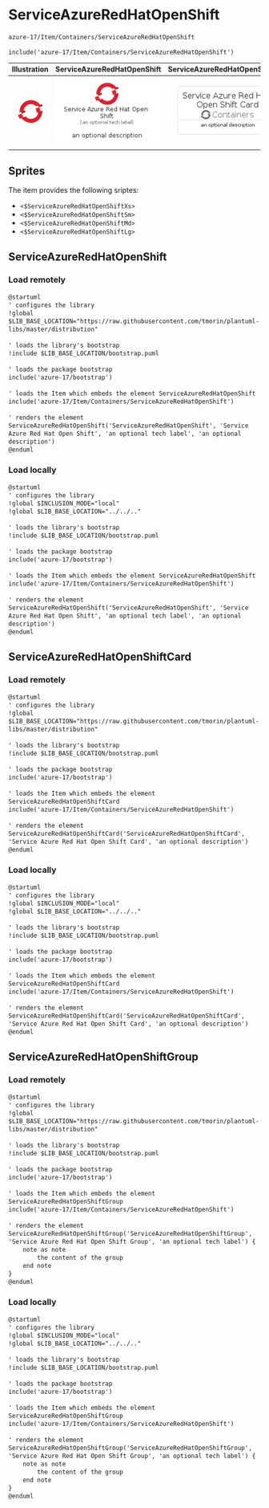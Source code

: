 # ServiceAzureRedHatOpenShift


```text
azure-17/Item/Containers/ServiceAzureRedHatOpenShift
```

```text
include('azure-17/Item/Containers/ServiceAzureRedHatOpenShift')
```



| Illustration | ServiceAzureRedHatOpenShift | ServiceAzureRedHatOpenShiftCard | ServiceAzureRedHatOpenShiftGroup |
| :---: | :---: | :---: | :---: |
| ![illustration for Illustration](../../../azure-17/Item/Containers/ServiceAzureRedHatOpenShift.png) | ![illustration for ServiceAzureRedHatOpenShift](../../../azure-17/Item/Containers/ServiceAzureRedHatOpenShift.Local.png) | ![illustration for ServiceAzureRedHatOpenShiftCard](../../../azure-17/Item/Containers/ServiceAzureRedHatOpenShiftCard.Local.png) | ![illustration for ServiceAzureRedHatOpenShiftGroup](../../../azure-17/Item/Containers/ServiceAzureRedHatOpenShiftGroup.Local.png) |



## Sprites
The item provides the following sriptes:

- `<$ServiceAzureRedHatOpenShiftXs>`
- `<$ServiceAzureRedHatOpenShiftSm>`
- `<$ServiceAzureRedHatOpenShiftMd>`
- `<$ServiceAzureRedHatOpenShiftLg>`





## ServiceAzureRedHatOpenShift

### Load remotely
```plantuml
@startuml
' configures the library
!global $LIB_BASE_LOCATION="https://raw.githubusercontent.com/tmorin/plantuml-libs/master/distribution"

' loads the library's bootstrap
!include $LIB_BASE_LOCATION/bootstrap.puml

' loads the package bootstrap
include('azure-17/bootstrap')

' loads the Item which embeds the element ServiceAzureRedHatOpenShift
include('azure-17/Item/Containers/ServiceAzureRedHatOpenShift')

' renders the element
ServiceAzureRedHatOpenShift('ServiceAzureRedHatOpenShift', 'Service Azure Red Hat Open Shift', 'an optional tech label', 'an optional description')
@enduml
```

### Load locally
```plantuml
@startuml
' configures the library
!global $INCLUSION_MODE="local"
!global $LIB_BASE_LOCATION="../../.."

' loads the library's bootstrap
!include $LIB_BASE_LOCATION/bootstrap.puml

' loads the package bootstrap
include('azure-17/bootstrap')

' loads the Item which embeds the element ServiceAzureRedHatOpenShift
include('azure-17/Item/Containers/ServiceAzureRedHatOpenShift')

' renders the element
ServiceAzureRedHatOpenShift('ServiceAzureRedHatOpenShift', 'Service Azure Red Hat Open Shift', 'an optional tech label', 'an optional description')
@enduml
```

## ServiceAzureRedHatOpenShiftCard

### Load remotely
```plantuml
@startuml
' configures the library
!global $LIB_BASE_LOCATION="https://raw.githubusercontent.com/tmorin/plantuml-libs/master/distribution"

' loads the library's bootstrap
!include $LIB_BASE_LOCATION/bootstrap.puml

' loads the package bootstrap
include('azure-17/bootstrap')

' loads the Item which embeds the element ServiceAzureRedHatOpenShiftCard
include('azure-17/Item/Containers/ServiceAzureRedHatOpenShift')

' renders the element
ServiceAzureRedHatOpenShiftCard('ServiceAzureRedHatOpenShiftCard', 'Service Azure Red Hat Open Shift Card', 'an optional description')
@enduml
```

### Load locally
```plantuml
@startuml
' configures the library
!global $INCLUSION_MODE="local"
!global $LIB_BASE_LOCATION="../../.."

' loads the library's bootstrap
!include $LIB_BASE_LOCATION/bootstrap.puml

' loads the package bootstrap
include('azure-17/bootstrap')

' loads the Item which embeds the element ServiceAzureRedHatOpenShiftCard
include('azure-17/Item/Containers/ServiceAzureRedHatOpenShift')

' renders the element
ServiceAzureRedHatOpenShiftCard('ServiceAzureRedHatOpenShiftCard', 'Service Azure Red Hat Open Shift Card', 'an optional description')
@enduml
```

## ServiceAzureRedHatOpenShiftGroup

### Load remotely
```plantuml
@startuml
' configures the library
!global $LIB_BASE_LOCATION="https://raw.githubusercontent.com/tmorin/plantuml-libs/master/distribution"

' loads the library's bootstrap
!include $LIB_BASE_LOCATION/bootstrap.puml

' loads the package bootstrap
include('azure-17/bootstrap')

' loads the Item which embeds the element ServiceAzureRedHatOpenShiftGroup
include('azure-17/Item/Containers/ServiceAzureRedHatOpenShift')

' renders the element
ServiceAzureRedHatOpenShiftGroup('ServiceAzureRedHatOpenShiftGroup', 'Service Azure Red Hat Open Shift Group', 'an optional tech label') {
    note as note
        the content of the group
    end note
}
@enduml
```

### Load locally
```plantuml
@startuml
' configures the library
!global $INCLUSION_MODE="local"
!global $LIB_BASE_LOCATION="../../.."

' loads the library's bootstrap
!include $LIB_BASE_LOCATION/bootstrap.puml

' loads the package bootstrap
include('azure-17/bootstrap')

' loads the Item which embeds the element ServiceAzureRedHatOpenShiftGroup
include('azure-17/Item/Containers/ServiceAzureRedHatOpenShift')

' renders the element
ServiceAzureRedHatOpenShiftGroup('ServiceAzureRedHatOpenShiftGroup', 'Service Azure Red Hat Open Shift Group', 'an optional tech label') {
    note as note
        the content of the group
    end note
}
@enduml
```

